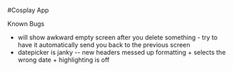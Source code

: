 #Cosplay App

Known Bugs
 - will show awkward empty screen after you delete something - try to have it automatically send you back to the previous screen
 - datepicker is janky -- new headers messed up formatting + selects the wrong date + highlighting is off
